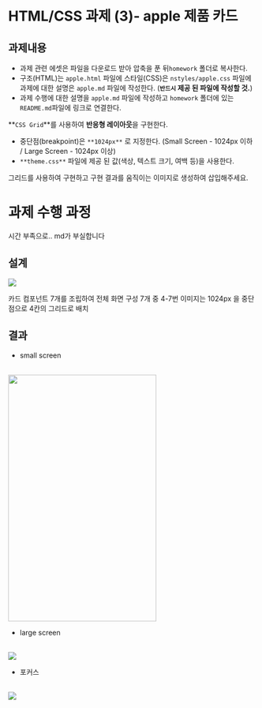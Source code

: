 
# HTML/CSS 과제 (3)- apple 제품 카드 

## 과제내용
- 과제 관련 에셋은 파일을 다운로드 받아 압축을 푼 뒤`homework` 폴더로 복사한다.
- 구조(HTML)는 `apple.html` 파일에 스타일(CSS)은 `nstyles/apple.css` 파일에 과제에 대한 설명은 `apple.md` 파일에 작성한다. (**`반드시` 제공 된 파일에 작성할 것.**)
- 과제 수행에 대한 설명을 `apple.md` 파일에 작성하고 `homework` 폴더에 있는 `README.md`파일에 링크로 연결한다.

**`CSS Grid`**를 사용하여 **반응형 레이아웃**을 구현한다.

- 중단점(breakpoint)은 `**1024px**` 로 지정한다. 
(Small Screen - 1024px 이하 / Large Screen - 1024px 이상)
- `**theme.css**` 파일에 제공 된 값(색상, 텍스트 크기, 여백 등)을 사용한다.

그리드를 사용하여 구현하고 구현 결과를 움직이는 이미지로 생성하여 삽입해주세요.

# 과제 수행 과정
시간 부족으로.. md가 부실합니다
## 설계
<img src="https://github.com/ayleecoder/homework/assets/126848934/7d114303-2b23-4878-86c1-ae13071edfa4"> 

카드 컴포넌트 7개를 조립하여 전체 화면 구성
7개 중 4-7번 이미지는 1024px 을 중단점으로 4칸의 그리드로 배치 


## 결과
- small screen <br>
<br>
<img src="https://github.com/ayleecoder/homework/assets/126848934/5224aa21-1f99-48e3-ba4e-6f0ffdd05606" width="300px" height="500px"><br>


- large screen<br>
<br>
<img src="https://github.com/ayleecoder/homework/assets/126848934/eebdae7b-a681-415c-a899-bdc35296c1bb">
<br>

- 포커스<br>
<br>
<img src="https://github.com/ayleecoder/homework/assets/126848934/54838e23-3b44-4534-87d0-976cee26e8ea"><br>
